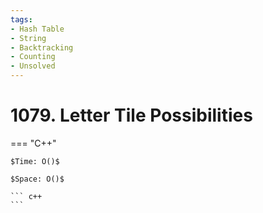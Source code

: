 ```yaml
---
tags:
- Hash Table
- String
- Backtracking
- Counting
- Unsolved
---
```



# 1079. Letter Tile Possibilities

=== "C++"

    $Time: O()$

    $Space: O()$

    ``` c++
    ```